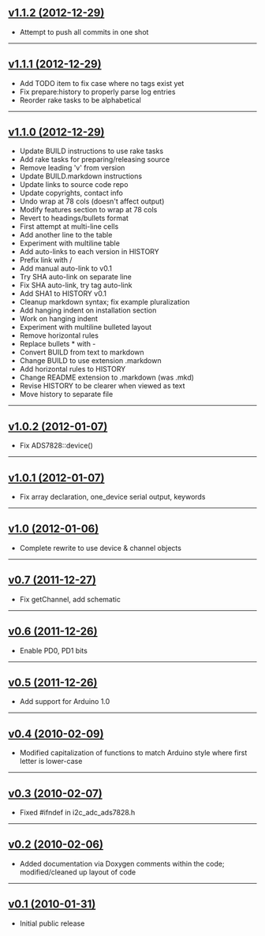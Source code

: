 ## [v1.1.2 (2012-12-29)](/4-20ma/i2c_adc_ads7828/tree/v1.1.2)
- Attempt to push all commits in one shot

---
## [v1.1.1 (2012-12-29)](/4-20ma/i2c_adc_ads7828/tree/v1.1.1)
- Add TODO item to fix case where no tags exist yet
- Fix prepare:history to properly parse log entries
- Reorder rake tasks to be alphabetical

---
## [v1.1.0 (2012-12-29)](/4-20ma/i2c_adc_ads7828/tree/v1.1.0)
- Update BUILD instructions to use rake tasks
- Add rake tasks for preparing/releasing source
- Remove leading 'v' from version
- Update BUILD.markdown instructions
- Update links to source code repo
- Update copyrights, contact info
- Undo wrap at 78 cols (doesn't affect output)
- Modify features section to wrap at 78 cols
- Revert to headings/bullets format
- First attempt at multi-line cells
- Add another line to the table
- Experiment with multiline table
- Add auto-links to each version in HISTORY
- Prefix link with /
- Add manual auto-link to v0.1
- Try SHA auto-link on separate line
- Fix SHA auto-link, try tag auto-link
- Add SHA1 to HISTORY v0.1
- Cleanup markdown syntax; fix example pluralization
- Add hanging indent on installation section
- Work on hanging indent
- Experiment with multiline bulleted layout
- Remove horizontal rules
- Replace bullets * with -
- Convert BUILD from text to markdown
- Change BUILD to use extension .markdown
- Add horizontal rules to HISTORY
- Change README extension to .markdown (was .mkd)
- Revise HISTORY to be clearer when viewed as text
- Move history to separate file

---
## [v1.0.2 (2012-01-07)](/4-20ma/i2c_adc_ads7828/tree/v1.0.2)
- Fix ADS7828::device()

---
## [v1.0.1 (2012-01-07)](/4-20ma/i2c_adc_ads7828/tree/v1.0.1)
- Fix array declaration, one_device serial output, keywords

---
## [v1.0 (2012-01-06)](/4-20ma/i2c_adc_ads7828/tree/v1.0)
- Complete rewrite to use device & channel objects

---
## [v0.7 (2011-12-27)](/4-20ma/i2c_adc_ads7828/tree/v0.7)
- Fix getChannel, add schematic

---
## [v0.6 (2011-12-26)](/4-20ma/i2c_adc_ads7828/tree/v0.6)
- Enable PD0, PD1 bits

---
## [v0.5 (2011-12-26)](/4-20ma/i2c_adc_ads7828/tree/v0.5)
- Add support for Arduino 1.0

---
## [v0.4 (2010-02-09)](/4-20ma/i2c_adc_ads7828/tree/v0.4)
- Modified capitalization of functions to match Arduino style where first letter is lower-case

---
## [v0.3 (2010-02-07)](/4-20ma/i2c_adc_ads7828/tree/v0.3)
- Fixed #ifndef in i2c_adc_ads7828.h

---
## [v0.2 (2010-02-06)](/4-20ma/i2c_adc_ads7828/tree/v0.2)
- Added documentation via Doxygen comments within the code; modified/cleaned up layout of code

---
## [v0.1 (2010-01-31)](/4-20ma/i2c_adc_ads7828/tree/v0.1)
- Initial public release
